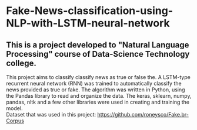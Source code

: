 # Fake-News-classification-using-NLP-with-LSTM-neural-network
## This is a project developed to "Natural Language Processing" course of Data-Science Technology college.
This project aims to classify classify news as true or false the. A LSTM-type recurrent neural network (RNN) was trained to automatically classify the news provided as true or fake.
The algorithm was written in Python, using the Pandas library to read and organize the data. The keras, sklearn, numpy, pandas, nltk and a few other libraries were used in creating and training the model.  
Dataset that was used in this project: https://github.com/roneysco/Fake.br-Corpus
